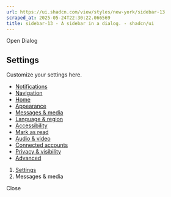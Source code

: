 ```yaml
---
url: https://ui.shadcn.com/view/styles/new-york/sidebar-13
scraped_at: 2025-05-24T22:30:22.066569
title: sidebar-13 - A sidebar in a dialog. - shadcn/ui
---
```


Open Dialog
## Settings
Customize your settings here.
  * [Notifications](https://ui.shadcn.com/view/styles/new-york/sidebar-13)
  * [Navigation](https://ui.shadcn.com/view/styles/new-york/sidebar-13)
  * [Home](https://ui.shadcn.com/view/styles/new-york/sidebar-13)
  * [Appearance](https://ui.shadcn.com/view/styles/new-york/sidebar-13)
  * [Messages & media](https://ui.shadcn.com/view/styles/new-york/sidebar-13)
  * [Language & region](https://ui.shadcn.com/view/styles/new-york/sidebar-13)
  * [Accessibility](https://ui.shadcn.com/view/styles/new-york/sidebar-13)
  * [Mark as read](https://ui.shadcn.com/view/styles/new-york/sidebar-13)
  * [Audio & video](https://ui.shadcn.com/view/styles/new-york/sidebar-13)
  * [Connected accounts](https://ui.shadcn.com/view/styles/new-york/sidebar-13)
  * [Privacy & visibility](https://ui.shadcn.com/view/styles/new-york/sidebar-13)
  * [Advanced](https://ui.shadcn.com/view/styles/new-york/sidebar-13)


  1. [Settings](https://ui.shadcn.com/view/styles/new-york/sidebar-13)
  2. Messages & media


Close


